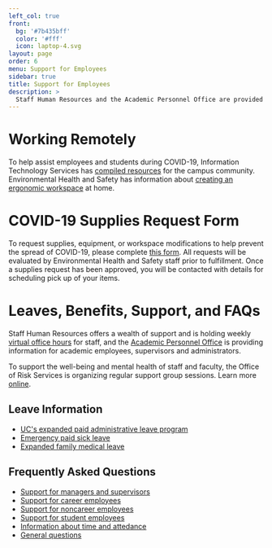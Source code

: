 ```yaml
---
left_col: true
front:
  bg: '#7b435bff'
  color: '#fff'
  icon: laptop-4.svg
layout: page
order: 6
menu: Support for Employees
sidebar: true
title: Support for Employees
description: >
  Staff Human Resources and the Academic Personnel Office are provided assistance and resources for employees.
---
```


# Working Remotely

To help assist employees and students during COVID-19, Information Technology Services has [compiled resources](https://its.ucsc.edu/covid-19/index.html) for the campus community. Environmental Health and Safety has information about [creating an ergonomic workspace](https://ehs.ucsc.edu/programs/ergo/telecommute.html) at home. 

# COVID-19 Supplies Request Form

To request supplies, equipment, or workspace modifications to help prevent the spread of COVID-19, please complete [this form](https://docs.google.com/forms/d/e/1FAIpQLSfZWheLtmc7GOAeEz4qh8Dl_mT9v6FaJlYNOSzQdCEJAJe1WQ/viewform).  All requests will be evaluated by Environmental Health and Safety staff prior to fulfillment. Once a supplies request has been approved, you will be contacted with details for scheduling pick up of your items.

# Leaves, Benefits, Support, and FAQs

Staff Human Resources offers a wealth of support and is holding weekly [virtual office hours](https://shr.ucsc.edu/covid-19-resources/index.html#new%3Avirtualofficehours) for staff, and the [Academic Personnel Office](https://apo.ucsc.edu/covid-19/index.html) is providing information for academic employees, supervisors and administrators.

To support the well-being and mental health of staff and faculty, the Office of Risk Services is organizing regular support group sessions. Learn more [online](https://risk.ucsc.edu/employee-wellness/covid-19-wellness-resources/index.html).


## Leave Information

* [UC's expanded paid administrative leave program](https://shr.ucsc.edu/covid-19-resources/index.html#ucexpandedpaidadministrativeleave)
* [Emergency paid sick leave](https://shr.ucsc.edu/covid-19-resources/index.html#emergencypaidsickleave)
* [Expanded family medical leave](https://shr.ucsc.edu/covid-19-resources/index.html#expandedfamilymedicalleave)

## Frequently Asked Questions
* [Support for managers and supervisors](https://shr.ucsc.edu/covid-19-resources/index.html#questionsformanagerssupervisors)
* [Support for career employees](https://shr.ucsc.edu/covid-19-resources/index.html#questionsforcareeremployees)
* [Support for noncareer employees](https://shr.ucsc.edu/covid-19-resources/index.html#questionsfornon-careeremployeescontractbyagreementlimitedopenrecruitmentandnon-recruitmentpositions)
* [Support for student employees](https://shr.ucsc.edu/covid-19-resources/index.html#questionsforstudentemployees)
* [Information about time and attedance](https://shr.ucsc.edu/covid-19-resources/index.html#questionsabouttimeandattendance)
* [General questions](https://shr.ucsc.edu/covid-19-resources/index.html#generalquestions)


